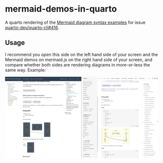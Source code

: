 # mermaid-demos-in-quarto

A quarto rendering of the [Mermaid diagram syntax examples](https://mermaid.js.org/syntax/flowchart.html) for issue [quarto-dev/quarto-cli#416](https://github.com/quarto-dev/quarto-cli/issues/5416).

## Usage

I recommend you open this side on the left hand side of your screen and the Mermaid demos on mermaid.js on the right hand side of your screen, and compare whether both sides are rendering diagrams in more-or-less the same way. Example:

![](images/screenshot.png)
